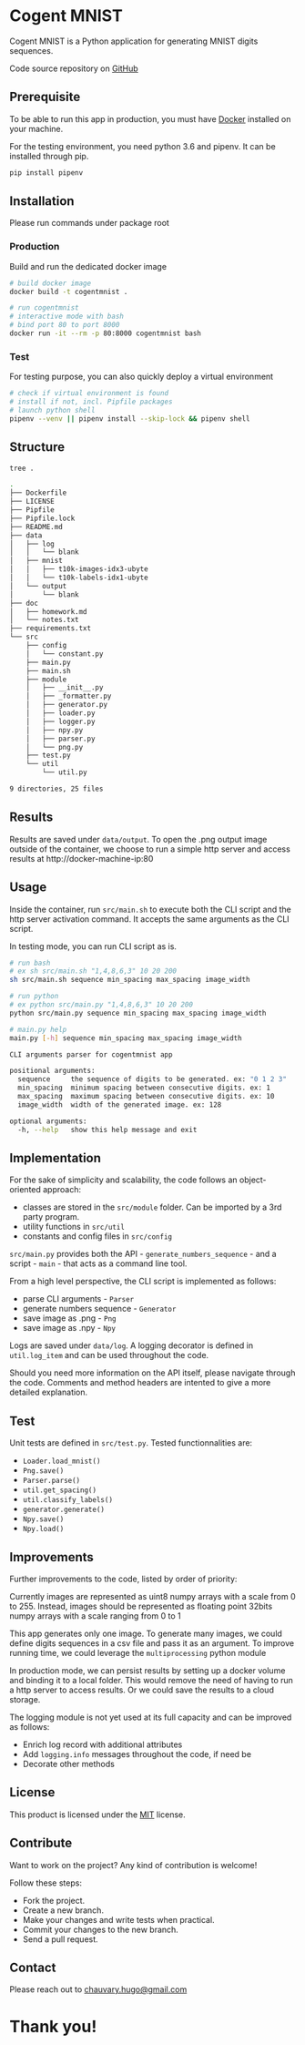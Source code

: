 # Cogent MNIST

Cogent MNIST is a Python application for generating MNIST digits sequences.

Code source repository on [GitHub](https://github.com/hugochau/cogent-mnist)

## Prerequisite

To be able to run this app in production, you must have [Docker](https://docs.docker.com/get-docker/) installed on your machine.

For the testing environment, you need python 3.6 and pipenv. It can be installed through pip.

```bash
pip install pipenv
```

## Installation

Please run commands under package root

### Production

Build and run the dedicated docker image

```bash
# build docker image
docker build -t cogentmnist .

# run cogentmnist
# interactive mode with bash
# bind port 80 to port 8000
docker run -it --rm -p 80:8000 cogentmnist bash
```

### Test

For testing purpose, you can also quickly deploy a virtual environment

```bash
# check if virtual environment is found
# install if not, incl. Pipfile packages
# launch python shell
pipenv --venv || pipenv install --skip-lock && pipenv shell
```

## Structure

```bash
tree .

.
├── Dockerfile
├── LICENSE
├── Pipfile
├── Pipfile.lock
├── README.md
├── data
│   ├── log
│   │   └── blank
│   ├── mnist
│   │   ├── t10k-images-idx3-ubyte
│   │   └── t10k-labels-idx1-ubyte
│   └── output
│       └── blank
├── doc
│   ├── homework.md
│   └── notes.txt
├── requirements.txt
└── src
    ├── config
    │   └── constant.py
    ├── main.py
    ├── main.sh
    ├── module
    │   ├── __init__.py
    │   ├── _formatter.py
    │   ├── generator.py
    │   ├── loader.py
    │   ├── logger.py
    │   ├── npy.py
    │   ├── parser.py
    │   └── png.py
    ├── test.py
    └── util
        └── util.py

9 directories, 25 files
```

## Results

Results are saved under `data/output`. To open the .png output image outside of the container, we choose to run a simple http server and access results at http://docker-machine-ip:80

## Usage

Inside the container, run `src/main.sh` to execute both the CLI script and the http server activation command. It accepts the same arguments as the CLI script. 

In testing mode, you can run CLI script as is.

```bash
# run bash
# ex sh src/main.sh "1,4,8,6,3" 10 20 200
sh src/main.sh sequence min_spacing max_spacing image_width

# run python
# ex python src/main.py "1,4,8,6,3" 10 20 200
python src/main.py sequence min_spacing max_spacing image_width

# main.py help
main.py [-h] sequence min_spacing max_spacing image_width

CLI arguments parser for cogentmnist app

positional arguments:
  sequence     the sequence of digits to be generated. ex: "0 1 2 3"
  min_spacing  minimum spacing between consecutive digits. ex: 1
  max_spacing  maximum spacing between consecutive digits. ex: 10
  image_width  width of the generated image. ex: 128

optional arguments:
  -h, --help   show this help message and exit
```

## Implementation

For the sake of simplicity and scalability, the code follows an object-oriented approach:
- classes are stored in the `src/module` folder. Can be imported by a 3rd party
  program.
- utility functions in `src/util`
- constants and config files in `src/config`

`src/main.py` provides both the API - `generate_numbers_sequence` - and a script - `main` - that acts as a command line tool.

From a high level perspective, the CLI script is implemented as follows:
  - parse CLI arguments - `Parser`
  - generate numbers sequence - `Generator`
  - save image as .png - `Png`
  - save image as .npy - `Npy`

Logs are saved under `data/log`. A logging decorator is defined in `util.log_item` and can be used throughout the code.

Should you need more information on the API itself, please navigate through the code. Comments and method headers are intented to give a more detailed explanation.

## Test

Unit tests are defined in `src/test.py`. Tested functionnalities are:
- `Loader.load_mnist()`
- `Png.save()`
- `Parser.parse()`
- `util.get_spacing()`
- `util.classify_labels()`
- `generator.generate()`
- `Npy.save()`
- `Npy.load()`

## Improvements

Further improvements to the code, listed by order of priority:

Currently images are represented as uint8 numpy arrays with a scale from 0 to 255. Instead, images should be represented as floating point 32bits numpy arrays with a scale ranging from 0 to 1

This app generates only one image. To generate many images, we could define digits sequences in a csv file and pass it as an argument. To improve running time, we could leverage the `multiprocessing` python module

In production mode, we can persist results by setting up a docker volume and binding it to a local folder. This would remove the need of having to run a http server to access results. Or we could save the results to a cloud storage.

The logging module is not yet used at its full capacity and can be improved as follows:
- Enrich log record with additional attributes
- Add `logging.info` messages throughout the code, if need be
- Decorate other methods

## License
This product is licensed under the [MIT](https://choosealicense.com/licenses/mit/) license.

## Contribute

Want to work on the project? Any kind of contribution is welcome!

Follow these steps:

  - Fork the project.
  - Create a new branch.
  - Make your changes and write tests when practical.
  - Commit your changes to the new branch.
  - Send a pull request.


## Contact

Please reach out to chauvary.hugo@gmail.com

# Thank you!